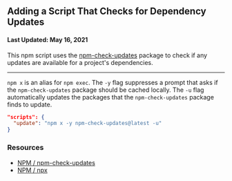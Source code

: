 ## Adding a Script That Checks for Dependency Updates

#### Last Updated: May 16, 2021

This npm script uses the [npm-check-updates](https://www.npmjs.com/package/npm-check-updates) package to check if any updates are available for a project's dependencies.

<hr />

`npm x` is an alias for `npm exec`. The `-y` flag suppresses a prompt that asks if the `npm-check-updates` package should be cached locally. The `-u` flag automatically updates the packages that the `npm-check-updates` package finds to update.

```json
"scripts": {
  "update": "npm x -y npm-check-updates@latest -u"
}
```

### Resources

- [NPM / npm-check-updates](https://www.npmjs.com/package/npm-check-updates)
- [NPM / npx](https://docs.npmjs.com/cli/v7/commands/npx)
